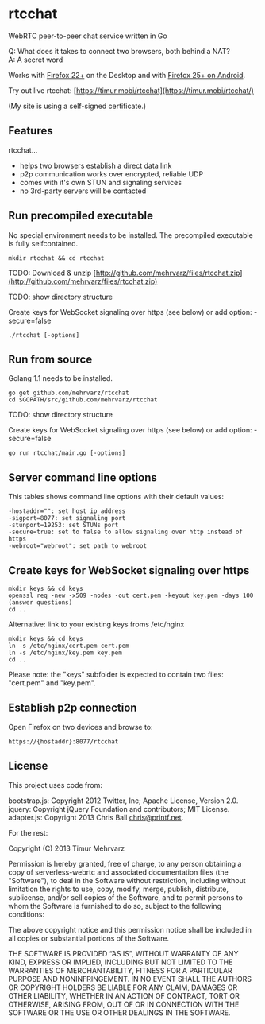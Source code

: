 rtcchat
=======

WebRTC peer-to-peer chat service written in Go

Q: What does it takes to connect two browsers, both behind a NAT?<br/> 
A: A secret word

Works with [Firefox 22+](http://getfirefox.com/) on the Desktop and with [Firefox 25+ on Android](http://ftp.mozilla.org/pub/mozilla.org/mobile/nightly/latest-mozilla-central-android/).

Try out live rtcchat: [https://timur.mobi/rtcchat](https://timur.mobi/rtcchat/)

(My site is using a self-signed certificate.)

Features
--------

rtcchat...

- helps two browsers establish a direct data link
- p2p communication works over encrypted, reliable UDP
- comes with it's own STUN and signaling services
- no 3rd-party servers will be contacted

Run precompiled executable
--------------------------

No special environment needs to be installed. The precompiled executable is fully selfcontained.

	mkdir rtcchat && cd rtcchat

TODO: Download & unzip [http://github.com/mehrvarz/files/rtcchat.zip](http://github.com/mehrvarz/files/rtcchat.zip)

TODO: show directory structure

Create keys for WebSocket signaling over https (see below) or add option: -secure=false

	./rtcchat [-options]

Run from source
---------------

Golang 1.1 needs to be installed.

	go get github.com/mehrvarz/rtcchat
	cd $GOPATH/src/github.com/mehrvarz/rtcchat

TODO: show directory structure

Create keys for WebSocket signaling over https (see below) or add option: -secure=false

	go run rtcchat/main.go [-options]

	
Server command line options
---------------------------

This tables shows command line options with their default values:

	-hostaddr="": set host ip address
	-sigport=8077: set signaling port
	-stunport=19253: set STUNs port
	-secure=true: set to false to allow signaling over http instead of https
	-webroot="webroot": set path to webroot

Create keys for WebSocket signaling over https
----------------------------------------------

	mkdir keys && cd keys
	openssl req -new -x509 -nodes -out cert.pem -keyout key.pem -days 100
	(answer questions)
	cd ..

Alternative: link to your existing keys froms /etc/nginx

	mkdir keys && cd keys
	ln -s /etc/nginx/cert.pem cert.pem
	ln -s /etc/nginx/key.pem key.pem
	cd ..

Please note: the "keys" subfolder is expected to contain two files: "cert.pem" and "key.pem".

Establish p2p connection
------------------------

Open Firefox on two devices and browse to: 

	https://{hostaddr}:8077/rtcchat

License
-------

This project uses code from:

bootstrap.js: Copyright 2012 Twitter, Inc; Apache License, Version 2.0.<br/>
jquery: Copyright jQuery Foundation and contributors; MIT License.<br/>
adapter.js: Copyright 2013 Chris Ball <chris@printf.net>.<br/>

For the rest:

Copyright (C) 2013 Timur Mehrvarz

Permission is hereby granted, free of charge, to any person obtaining a
copy of serverless-webrtc and associated documentation files (the "Software"),
to deal in the Software without restriction, including without limitation the
rights to use, copy, modify, merge, publish, distribute, sublicense, and/or
sell copies of the Software, and to permit persons to whom the Software is
furnished to do so, subject to the following conditions:

The above copyright notice and this permission notice shall be included in
all copies or substantial portions of the Software.

THE SOFTWARE IS PROVIDED “AS IS”, WITHOUT WARRANTY OF ANY KIND, EXPRESS OR
IMPLIED, INCLUDING BUT NOT LIMITED TO THE WARRANTIES OF MERCHANTABILITY,
FITNESS FOR A PARTICULAR PURPOSE AND NONINFRINGEMENT. IN NO EVENT SHALL THE
AUTHORS OR COPYRIGHT HOLDERS BE LIABLE FOR ANY CLAIM, DAMAGES OR OTHER
LIABILITY, WHETHER IN AN ACTION OF CONTRACT, TORT OR OTHERWISE, ARISING FROM,
OUT OF OR IN CONNECTION WITH THE SOFTWARE OR THE USE OR OTHER DEALINGS IN
THE SOFTWARE.

